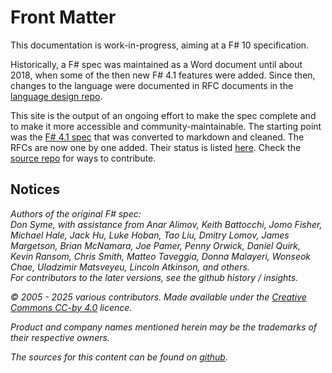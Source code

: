 # Front Matter

This documentation is work-in-progress, aiming at a F# 10 specification.

Historically, a F# spec was maintained as a Word document until about 2018, when some of the then new F# 4.1 features were added. Since then, changes to the language were documented in RFC documents in the [language design repo](https://github.com/fsharp/fslang-design/).

This site is the output of an ongoing effort to make the spec complete and to make it more accessible and community-maintainable. The starting point was the [F# 4.1 spec](https://fsharp.org/specs/language-spec/4.1/FSharpSpec-4.1-latest.pdf) that was converted to markdown and cleaned. The RFCs are now one by one added. Their status is listed [here](rfc-status.md). Check the [source repo](https://github.com/fsharp/fslang-spec/) for ways to contribute.


## Notices

_Authors of the original F# spec:  <br> Don Syme, with assistance from Anar Alimov, Keith Battocchi, Jomo Fisher, Michael Hale, Jack Hu, Luke Hoban, Tao Liu, Dmitry Lomov,  James Margetson, Brian McNamara, Joe Pamer, Penny
Orwick, Daniel Quirk, Kevin Ransom, Chris Smith, Matteo Taveggia, Donna Malayeri, Wonseok Chae,
Uladzimir Matsveyeu, Lincoln Atkinson, and others.<br>For contributors to the later versions, see the github history / insights._

_© 2005 - 2025 various contributors. Made available under the [Creative Commons CC-by 4.0](https://creativecommons.org/licenses/by/4.0/) licence._

_Product and company names mentioned herein may be the trademarks of their respective owners._

_The sources for this content can be found on [github](https://github.com/fsharp/fslang-spec)._
